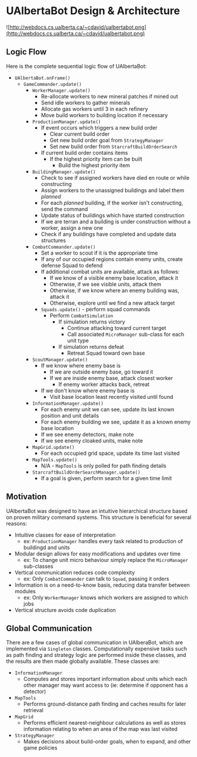 # UAlbertaBot Design & Architecture #

![http://webdocs.cs.ualberta.ca/~cdavid/ualbertabot.png](http://webdocs.cs.ualberta.ca/~cdavid/ualbertabot.png)

## Logic Flow ##

Here is the complete sequential logic flow of UAlbertaBot:

  * `UAlbertaBot.onFrame()`
    * `GameCommander.update()`
      * `WorkerManager.update()`
        * Re-allocate workers to new mineral patches if mined out
        * Send idle workers to gather minerals
        * Allocate gas workers until 3 in each refinery
        * Move build workers to building location if necessary
      * `ProductionManager.update()`
        * If event occurs which triggers a new build order
          * Clear current build order
          * Get new build order goal from `StrategyManager`
          * Set new build order from `StarcraftBuildOrderSearch`
        * If current build order contains items
          * If the highest priority item can be built
            * Build the highest priority item
      * `BuildingManager.update()`
        * Check to see if assigned workers have died en route or while constructing
        * Assign workers to the unassigned buildings and label them _planned_
        * For each _planned_ building, if the worker isn't constructing, send the command
        * Update status of buildings which have started construction
        * If we are terran and a building is under construction without a worker, assign a new one
        * Check if any buildings have completed and update data structures
      * `CombatCommander.update()`
        * Set a worker to scout if it is the appropriate time
        * If any of our occupied regions contain enemy units, create defense Squad to defend
        * If additional combat units are available, attack as follows:
          * If we know of a visible enemy base location, attack it
          * Otherwise, if we see visible units, attack them
          * Otherwise, if we know where an enemy building was, attack it
          * Otherwise, explore until we find a new attack target
        * `Squads.update()` - perform squad commands
          * Perform `CombatSimulation`
            * If simulation returns victory
              * Continue attacking toward current target
              * Call associated `MicroManager` sub-class for each unit type
            * If simulation returns defeat
              * Retreat Squad toward own base
      * `ScoutManager.update()`
        * If we know where enemy base is
          * If we are outside enemy base, go toward it
          * If we are inside enemy base, attack closest worker
            * If enemy worker attacks back, retreat
        * If we don't know where enemy base is
          * Visit base location least recently visited until found
      * `InformationManager.update()`
        * For each enemy unit we can see, update its last known position and unit details
        * For each enemy building we see, update it as a known enemy base location
        * If we see enemy detectors, make note
        * If we see enemy cloaked units, make note
      * `MapGrid.update()`
        * For each occupied grid space, update its time last visited
      * `MapTools.update()`
        * N/A - `MapTools` is only polled for path finding details
      * `StarcraftBuildOrderSearchManager.update()`
        * If a goal is given, perform search for a given time limit

## Motivation ##

UAlbertaBot was designed to have an intuitive hierarchical structure based on proven military command systems. This structure is beneficial for several reasons:
  * Intuitive classes for ease of interpretation
    * ex: `ProductionManager` handles every task related to production of buildingd and units
  * Modular design allows for easy modifications and updates over time
    * ex: To change unit micro behaviour simply replace the `MicroManager` sub-classes
  * Vertical communication reduces code complexity
    * ex: Only `CombatCommander` can talk to `Squad`, passing it orders
  * Information is on a need-to-know basis, reducing data transfer between modules
    * ex: Only `WorkerManager` knows which workers are assigned to which jobs
  * Vertical structure avoids code duplication


## Global Communication ##

There are a few cases of global communication in UAlberaBot, which are implemented via `Singleton` classes. Computationally expensive tasks such as path finding and strategy logic are performed inside these classes, and the results are then made globally available. These classes are:
  * `InformationManager`
    * Computes and stores important information about units which each other manager may want access to (ie: determine if opponent has a detector)
  * `MapTools`
    * Performs ground-distance path finding and caches results for later retrieval
  * `MapGrid`
    * Performs efficient nearest-neighbour calculations as well as stores information relating to when an area of the map was last visited
  * `StrategyManager`
    * Makes decisions about build-order goals, when to expand, and other game policies